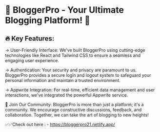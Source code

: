 # 🚀 BloggerPro - Your Ultimate Blogging Platform! 📝

## 🔥 Key Features:

-> User-Friendly Interface: We've built BloggerPro using cutting-edge technologies like React and Tailwind CSS to ensure a seamless and engaging user experience.

-> Authentication: Your security and privacy are paramount to us. BloggerPro provides a secure login and logout system to safeguard your personal information and maintain a trusted environment.

-> Appwrite Integration: For real-time, efficient data management and user interactions, we've integrated the powerful Appwrite service.

🤝 Join Our Community:
BloggerPro is more than just a platform; it's a community. We encourage constructive discussions, feedback, and collaboration. Together, we can take the art of blogging to new heights!

✅✅Check out here : - https://bloggerpro21.netlify.app/
